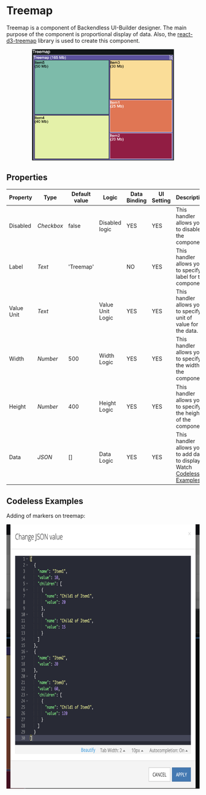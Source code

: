 # Treemap
Treemap is a component of Backendless UI-Builder designer. The main purpose of the component is proportional display of data. Also, the [react-d3-treemap](https://github.com/jquintozamora/react-d3-treemap) library is used to create this component.

<p align="center">
  <img alt="main thumbnail" height="290" src="./thumbnail.png" width="370"/>
</p>

## Properties

| Property   | Type        | Default value | Logic               | Data Binding | UI Setting | Description
|------------|-------------|---------------|---------------------|--------------|------------|-----------------------------------------------------------
| Disabled   | *Checkbox*  | false         | Disabled logic      | YES          | YES        | This handler allows you to disable the component.
| Label      | *Text*      | 'Treemap'     |                     | NO           | YES        | This handler allows you to specify a label for the component.
| Value Unit | *Text*      |               | Value Unit Logic    | YES          | YES        | This handler allows you to specify a unit of value for the data.
| Width      | *Number*    | 500           | Width Logic         | YES          | YES        | This handler allows you to specify the width of the component.
| Height     | *Number*    | 400           | Height Logic        | YES          | YES        | This handler allows you to specify the height of the component.
| Data       | *JSON*      | []            | Data Logic          | YES          | YES        | This handler allows you to add data to display. Watch [Codeless Examples.](#Examples)

## <a name="Examples"></a> Codeless Examples

Adding of markers on treemap:

<img alt="adding-data" height="690" src="./example-images/adding-data.png" width="800"/>
